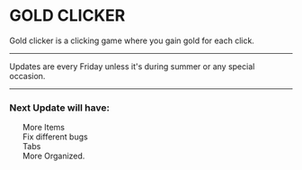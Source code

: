 # GOLD CLICKER
Gold clicker is a clicking game where you gain gold for each click.
<hr>
Updates are every Friday unless it's during summer or any special occasion.
<hr>
<h3>Next Update will have:</h3>
<ol>
  More Items<br>
  Fix different bugs<br>
  Tabs<br>
  More Organized.<br>
</ol>
